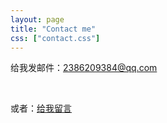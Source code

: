 ```yaml
---
layout: page
title: "Contact me"
css: ["contact.css"]
---
```

<div class="col s12">
	<p>给我发邮件：<a href="mailto:2386209384@qq.com">2386209384@qq.com</a></p><br>
	<p>或者：<a href="http://free.3v.do/gbook/index.asp?username=knightyun" target="_blank">给我留言</a></p>
</div>
